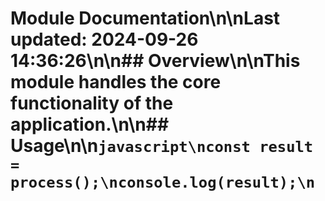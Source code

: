 # Module Documentation\n\nLast updated: 2024-09-26 14:36:26\n\n## Overview\n\nThis module handles the core functionality of the application.\n\n## Usage\n\n```javascript\nconst result = process();\nconsole.log(result);\n```
